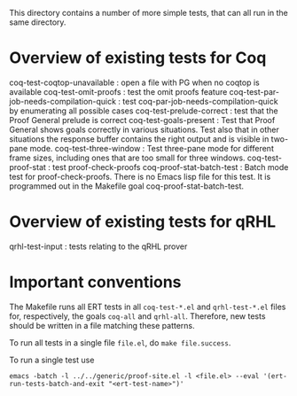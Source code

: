 This directory contains a number of more simple tests, that can
all run in the same directory.

# Overview of existing tests for Coq

coq-test-coqtop-unavailable
: open a file with PG when no coqtop is available
coq-test-omit-proofs
: test the omit proofs feature
coq-test-par-job-needs-compilation-quick
: test coq-par-job-needs-compilation-quick by enumerating all
  possible cases
coq-test-prelude-correct
: test that the Proof General prelude is correct
coq-test-goals-present
: Test that Proof General shows goals correctly in various situations.
  Test also that in other situations the response buffer contains the
  right output and is visible in two-pane mode.
coq-test-three-window
: Test three-pane mode for different frame sizes, including ones that
  are too small for three windows.
coq-test-proof-stat
: test proof-check-proofs
coq-proof-stat-batch-test
: Batch mode test for proof-check-proofs. There is no Emacs lisp file
  for this test. It is programmed out in the Makefile goal
  coq-proof-stat-batch-test.

# Overview of existing tests for qRHL

qrhl-test-input
: tests relating to the qRHL prover


# Important conventions

The Makefile runs all ERT tests in all `coq-test-*.el` and
`qrhl-test-*.el` files for, respectively, the goals `coq-all` and
`qrhl-all`. Therefore, new tests should be written in a file matching
these patterns.

To run all tests in a single file `file.el`, do `make file.success`.

To run a single test use 
```
emacs -batch -l ../../generic/proof-site.el -l <file.el> --eval '(ert-run-tests-batch-and-exit "<ert-test-name>")'
```
